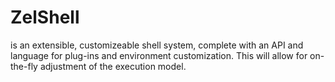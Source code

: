 # ZelShell
is an extensible, customizeable shell system, complete with an API and language
for plug-ins and environment customization. This will allow for on-the-fly
adjustment of the execution model.
